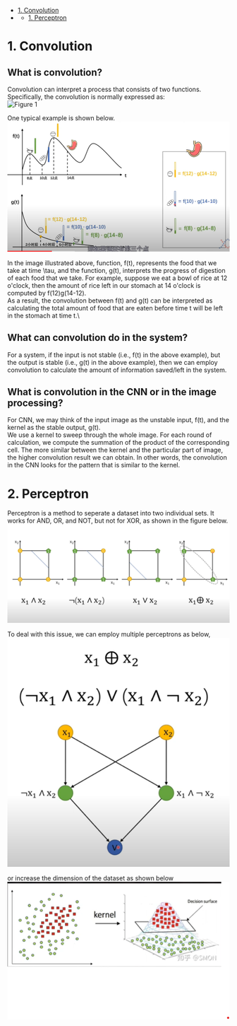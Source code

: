 <!-- GFM-TOC -->
* [1. Convolution](#1-Convolution)
* * [1. Perceptron](#1-Perceptron)


# 1. Convolution
## What is convolution?
Convolution can interpret a process that consists of two functions.\
Specifically, the convolution is normally expressed as:\
![Figure 1](https://encrypted-tbn3.gstatic.com/images?q=tbn:ANd9GcSeBqgdnEmDF2l2BV7fVkZHmK4MHdIHRqZq7jCf2Hu3JyErSnfm)

One typical example is shown below.
![image1](https://github.com/yshiyi/Deep-Neural-Networks-with-PyTorch/blob/main/images/Convolution.png)

In the image illustrated above, function, f(t), represents the food that we take at time \tau, and the function, g(t), interprets the progress of digestion of each food that we take. For example, suppose we eat a bowl of rice at 12 o'clock, then the amount of rice left in our stomach at 14 o'clock is computed by f(12)g(14-12).\
As a result, the convolution between f(t) and g(t) can be interpreted as calculating the total amount of food that are eaten before time t will be left in the stomach at time t.\

## What can convolution do in the system?
For a system, if the input is not stable (i.e., f(t) in the above example), but the output is stable (i.e., g(t) in the above example), then we can employ convolution to calculate the amount of information saved/left in the system.

## What is convolution in the CNN or in the image processing?
For CNN, we may think of the input image as the unstable input, f(t), and the kernel as the stable output, g(t).\
We use a kernel to sweep through the whole image. For each round of calculation, we compute the summation of the product of the corresponding cell. The more similar between the kernel and the particular part of image, the higher convolution result we can obtain. In other words, the convolution in the CNN looks for the pattern that is similar to the kernel.

# 2. Perceptron
Perceptron is a method to seperate a dataset into two individual sets. It works for AND, OR, and NOT, but not for XOR, as shown in the figure below.
![image1](https://github.com/yshiyi/Deep-Neural-Networks-with-PyTorch/blob/main/images/Perceptron.png)

To deal with this issue, we can employ multiple perceptrons as below,
![image2](https://github.com/yshiyi/Deep-Neural-Networks-with-PyTorch/blob/main/images/Multiple_perceptron.png)

or increase the dimension of the dataset as shown below
![image3](https://github.com/yshiyi/Deep-Neural-Networks-with-PyTorch/blob/main/images/Increase_dimension.png)


